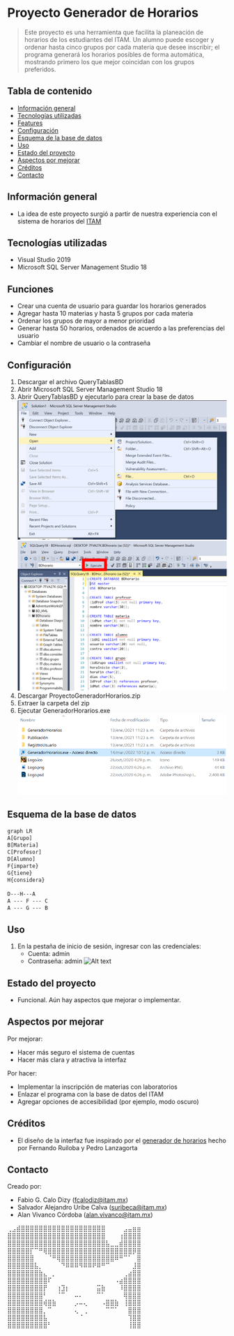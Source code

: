 # Proyecto Generador de Horarios
> Este proyecto es una herramienta que facilita la planeación de horarios de los estudiantes del ITAM. Un alumno puede escoger y ordenar hasta cinco grupos por cada materia que desee inscribir; el programa generará los horarios posibles de forma automática, mostrando primero los que mejor coincidan con los grupos preferidos.

## Tabla de contenido
* [Información general](#información-general)
* [Tecnologías utilizadas](#tecnologías-utilizadas)
* [Features](#features)
* [Configuración](#configuración)
* [Esquema de la base de datos](#esquema-de-la-base-de-datos)
* [Uso](#uso)
* [Estado del proyecto](#estado-del-proyecto)
* [Aspectos por mejorar](#aspectos-por-mejorar)
* [Créditos](#Créditos)
* [Contacto](#contact)



## Información general
- La idea de este proyecto surgió a partir de nuestra experiencia con el sistema de horarios del [ITAM](https://grace.itam.mx/)


## Tecnologías utilizadas
- Visual Studio 2019
- Microsoft SQL Server Management Studio 18

## Funciones
- Crear una cuenta de usuario para guardar los horarios generados
- Agregar hasta 10 materias y hasta 5 grupos por cada materia
- Ordenar los grupos de mayor a menor prioridad
- Generar hasta 50 horarios, ordenados de acuerdo a las preferencias del usuario
- Cambiar el nombre de usuario o la contraseña


## Configuración
1. Descargar el archivo QueryTablasBD
2. Abrir Microsoft SQL Server Management Studio 18
3. Abrir QueryTablasBD y ejecutarlo para crear la base de datos
![Alt text](https://github.com/fcalod/DocUsuario/blob/main/Screenshots/SQL%201.png "Abrir Query")
![Alt text](https://github.com/fcalod/DocUsuario/blob/main/Screenshots/SQL%202.PNG "Ejecutar Query")
5. Descargar ProyectoGeneradorHorarios.zip
6. Extraer la carpeta del zip
7. Ejecutar GeneradorHorarios.exe 
![Alt text](https://github.com/fcalod/DocUsuario/blob/main/Screenshots/Ejecutable.png "GeneradorHorario.exe")


## Esquema de la base de datos
```mermaid
graph LR
A[Grupo]
B[Materia]
C[Profesor]
D[Alumno]
F{imparte}
G{tiene}
H{considera}

D---H---A
A --- F --- C
A --- G --- B
```


## Uso
1. En la pestaña de inicio de sesión, ingresar con las credenciales:
   - Cuenta: admin
   - Contraseña: admin
![Alt text](https://github.com/fcalod/DocUsuario/blob/main/Screenshots/Inicio%20Sesi%C3%B3n.PNG "Login")


## Estado del proyecto
- Funcional. Aún hay aspectos que mejorar o implementar.

## Aspectos por mejorar
Por mejorar:
- Hacer más seguro el sistema de cuentas
- Hacer más clara y atractiva la interfaz

Por hacer:
- Implementar la inscripción de materias con laboratorios
- Enlazar el programa con la base de datos del ITAM
- Agregar opciones de accesibilidad (por ejemplo, modo oscuro)

## Créditos
- El diseño de la interfaz fue inspirado por el [generador de horarios](https://generador-horarios-itam.firebaseapp.com/#/carreras) hecho por Fernando Ruiloba y Pedro Lanzagorta 

## Contacto
Creado por:
+ Fabio G. Calo Dizy (fcalodiz@itam.mx)
+ Salvador Alejandro Uribe Calva (suribeca@itam.mx)
+ Alan Vivanco Córdoba (alan.vivanco@itam.mx)


⢀⣠⣾⣿⣿⣿⣿⣿⣿⣿⣿⣿⣿⣿⣿⣿⣿⣿⣿⣿⣿⣿⠀⠀⠀⠀⣠⣤⣶⣶
⣿⣿⣿⣿⣿⣿⣿⣿⣿⣿⣿⣿⣿⣿⣿⣿⣿⣿⣿⣿⣿⣿⠀⠀⠀⢰⣿⣿⣿⣿
⣿⣿⣿⣿⣿⣿⣿⣿⣿⣿⣿⣿⣿⣿⣿⣿⣿⣿⣿⣿⣿⣿⣧⣀⣀⣾⣿⣿⣿⣿
⣿⣿⣿⣿⣿⡏⠉⠛⢿⣿⣿⣿⣿⣿⣿⣿⣿⣿⣿⣿⣿⣿⣿⣿⣿⣿⣿⣿⡿⣿
⣿⣿⣿⣿⣿⣿⠀⠀⠀⠈⠛⢿⣿⣿⣿⣿⣿⣿⣿⣿⣿⣿⣿⣿⠿⠛⠉⠁⠀⣿
⣿⣿⣿⣿⣿⣿⣧⡀⠀⠀⠀⠀⠙⠿⠿⠿⠻⠿⠿⠟⠿⠛⠉⠀⠀⠀⠀⠀⣸⣿
⣿⣿⣿⣿⣿⣿⣿⣷⣄⠀⡀⠀⠀⠀⠀⠀⠀⠀⠀⠀⠀⠀⠀⠀⠀⠀⢀⣴⣿⣿
⣿⣿⣿⣿⣿⣿⣿⣿⣿⠏⠀⠀⠀⠀⠀⠀⠀⠀⠀⠀⠀⠀⠀⠀⠠⣴⣿⣿⣿⣿
⣿⣿⣿⣿⣿⣿⣿⣿⡟⠀⠀⢰⣹⡆⠀⠀⠀⠀⠀⠀⣭⣷⠀⠀⠀⠸⣿⣿⣿⣿
⣿⣿⣿⣿⣿⣿⣿⣿⠃⠀⠀⠈⠉⠀⠀⠤⠄⠀⠀⠀⠉⠁⠀⠀⠀⠀⢿⣿⣿⣿
⣿⣿⣿⣿⣿⣿⣿⣿⢾⣿⣷⠀⠀⠀⠀⡠⠤⢄⠀⠀⠀⠠⣿⣿⣷⠀⢸⣿⣿⣿
⣿⣿⣿⣿⣿⣿⣿⣿⡀⠉⠀⠀⠀⠀⠀⢄⠀⢀⠀⠀⠀⠀⠉⠉⠁⠀⠀⣿⣿⣿
⣿⣿⣿⣿⣿⣿⣿⣿⣧⠀⠀⠀⠀⠀⠀⠀⠈⠀⠀⠀⠀⠀⠀⠀⠀⠀⠀⢹⣿⣿
⣿⣿⣿⣿⣿⣿⣿⣿⣿⠃⠀⠀⠀⠀⠀⠀⠀⠀⠀⠀⠀⠀⠀⠀⠀⠀⠀⢸⣿⣿
